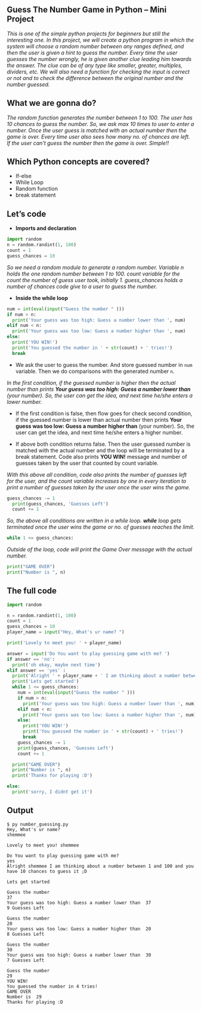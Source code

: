 ## Guess The Number Game in Python – Mini Project

*This is one of the simple python projects for beginners but still the interesting one. In this project, we will create a python program in which the system will choose a random number between any ranges defined, and then the user is given a hint to guess the number. Every time the user guesses the number wrongly, he is given another clue leading him towards the answer. The clue can be of any type like smaller, greater, multiples, dividers, etc. We will also need a function for checking the input is correct or not and to check the difference between the original number and the number guessed.*

## What we are gonna do?

*The random function generates the number between 1 to 100. The user has 10 chances to guess the number. So, we ask max 10 times to user to enter a number. Once the user guess is matched with an actual number then the game is over. Every time user also sees how many no. of chances are left. If the user can’t guess the number then the game is over. Simple!!*

## Which Python concepts are covered?

- If-else
- While Loop
- Random function
- break statement

## Let’s code

- **Imports and declaration**

```py
import random
n = random.randint(1, 100)
count = 1
guess_chances = 10
```

*So we need a random module to generate a random number. Variable n holds the one random number between 1 to 100. count variable for the count the number of guess user took, initially 1. guess_chances holds a number of chances code give to a user to guess the number.*

- **Inside the while loop**

```py
num = int(eval(input("Guess the number " )))
if num > n:
  print('Your guess was too high: Guess a number lower than ', num)
elif num < n:
  print('Your guess was too low: Guess a number higher than ', num)
else:
  print('YOU WIN!')
  print('You guessed the number in ' + str(count) + ' tries!')
  break
```

- We ask the user to guess the number. And store guessed number in `num` variable. Then we do comparisons with the generated number `n`.

*In the first condition, if the guessed number is higher then the actual number than prints **Your guess was too high: Guess a number lower than** (your number). So, the user can get the idea, and next time he/she enters a lower number.*

- If the first condition is false, then flow goes for check second condition, if the guessed number is lower than actual number then prints **Your guess was too low: Guess a number higher than** (your number). So, the user can get the idea, and next time he/she enters a higher number.

- If above both condition returns false. Then the user guessed number is matched with the actual number and the loop will be terminated by a break statement. Code also prints **YOU WIN!** message and number of guesses taken by the user that counted by count variable.

*With this above all condition, code also prints the number of guesses left for the user, and the count variable increases by one in every iteration to print a number of guesses taken by the user once the user wins the game.*

```py
guess_chances -= 1
  print(guess_chances, 'Guesses Left')
  count += 1
```

*So, the above all conditions are written in a while loop. **while** loop gets terminated once the user wins the game or no. of guesses reaches the limit.*

```py
while 1 <= guess_chances:
```

*Outside of the loop, code will print the Game Over message with the actual number.*

```py
print("GAME OVER")
print("Number is ", n)
```

## The full code

```py
import random

n = random.randint(1, 100)
count = 1
guess_chances = 10
player_name = input("Hey, What's ur name? ")

print('Lovely to meet you! ' + player_name)

answer = input('Do You want to play guessing game with me? ')
if answer == 'no':
  print('oh okay, maybe next time')
elif answer == 'yes' :
  print('Alright ' + player_name + ' I am thinking about a number between 1 and 100 and you have 10 chances to guess it ;D')
  print('Lets get started')
  while 1 <= guess_chances:
    num = int(eval(input("Guess the number " )))
    if num > n:
      print('Your guess was too high: Guess a number lower than ', num)
    elif num < n:
      print('Your guess was too low: Guess a number higher than ', num)
    else:
      print('YOU WIN!')
      print('You guessed the number in ' + str(count) + ' tries!')
      break
    guess_chances -= 1
    print(guess_chances, 'Guesses Left')
    count += 1

  print("GAME OVER")
  print("Number is ", n)
  print('Thanks for playing :D')

else:
  print('sorry, I didnt get it')
```

## Output

```
$ py number_guessing.py 
Hey, What's ur name? 
shemmee

Lovely to meet you! shemmee

Do You want to play guessing game with me? 
yes
Alright shemmee I am thinking about a number between 1 and 100 and you have 10 chances to guess it ;D      

Lets get started

Guess the number 
37
Your guess was too high: Guess a number lower than  37
9 Guesses Left

Guess the number 
20
Your guess was too low: Guess a number higher than  20
8 Guesses Left

Guess the number 
30
Your guess was too high: Guess a number lower than  30
7 Guesses Left

Guess the number 
29
YOU WIN!
You guessed the number in 4 tries!
GAME OVER
Number is  29
Thanks for playing :D
```